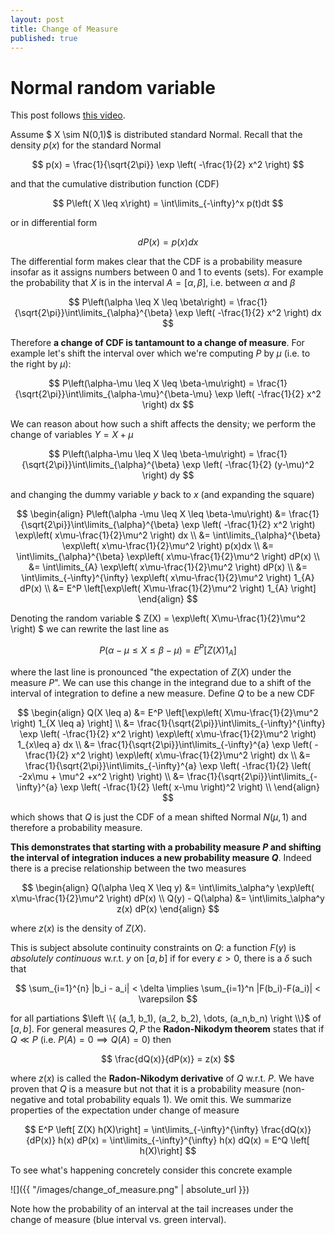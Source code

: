 ```yaml
---
layout: post
title: Change of Measure
published: true
---
```


# Normal random variable 

This post follows [this video](https://www.youtube.com/watch?v=omrnRshzHhw).

Assume $ X \sim N(0,1)$ is distributed standard Normal. 
Recall that the density $p(x)$ for the standard Normal

$$
	p(x) = \frac{1}{\sqrt{2\pi}} \exp \left( -\frac{1}{2} x^2 \right)
$$

and that the cumulative distribution function (CDF) 

$$
	P\left( X \leq x\right) = \int\limits_{-\infty}^x p(t)dt
$$

or in differential form

$$
	dP(x) = p(x) dx
$$

The differential form makes clear that the CDF is a probability measure insofar as it assigns numbers between 0 and 1 to events (sets).
For example the probability that $X$ is in the interval $A=[\alpha, \beta]$, i.e. between $\alpha$ and $\beta$

$$
	P\left(\alpha \leq X \leq \beta\right) = \frac{1}{\sqrt{2\pi}}\int\limits_{\alpha}^{\beta}  \exp \left( -\frac{1}{2} x^2 \right) dx
$$

Therefore **a change of CDF is tantamount to a change of measure**.
For example let's shift the interval over which we're computing $P$ by $\mu$ (i.e. to the right by $\mu$):

$$
	P\left(\alpha-\mu \leq X \leq \beta-\mu\right) = \frac{1}{\sqrt{2\pi}}\int\limits_{\alpha-\mu}^{\beta-\mu}  \exp \left( -\frac{1}{2} x^2 \right) dx
$$

We can reason about how such a shift affects the density; we perform the change of variables $Y = X + \mu$

$$
	P\left(\alpha-\mu \leq X \leq \beta-\mu\right)  = \frac{1}{\sqrt{2\pi}}\int\limits_{\alpha}^{\beta}  \exp \left( -\frac{1}{2} (y-\mu)^2 \right) dy
$$

and changing the dummy variable $y$ back to $x$ (and expanding the square)

$$
\begin{align}
	P\left(\alpha -\mu \leq X \leq \beta-\mu\right) &= \frac{1}{\sqrt{2\pi}}\int\limits_{\alpha}^{\beta}  \exp \left( -\frac{1}{2} x^2 \right) \exp\left( x\mu-\frac{1}{2}\mu^2 \right)  dx \\ 
	&= \int\limits_{\alpha}^{\beta} \exp\left( x\mu-\frac{1}{2}\mu^2 \right)  p(x)dx \\ 
	&= \int\limits_{\alpha}^{\beta} \exp\left( x\mu-\frac{1}{2}\mu^2 \right)  dP(x)  \\
	&= \int\limits_{A} \exp\left( x\mu-\frac{1}{2}\mu^2 \right)  dP(x)  \\
	&= \int\limits_{-\infty}^{\infty} \exp\left( x\mu-\frac{1}{2}\mu^2 \right) 1_{A} dP(x)  \\
	&= E^P \left[\exp\left( X\mu-\frac{1}{2}\mu^2 \right) 1_{A} \right]
\end{align}
$$

Denoting the random variable $ Z(X) = \exp\left( X\mu-\frac{1}{2}\mu^2 \right) $ we can rewrite the last line as 

$$
	P\left(\alpha -\mu \leq X \leq \beta-\mu\right) = E^P \left[Z(X) 1_{A} \right]
$$

where the last line is pronounced "the expectation of $Z(X)$ under the measure $P$".
We can use this change in the integrand due to a shift of the interval of integration to define a new measure. 
Define $Q$ to be a new CDF

$$
\begin{align}
	Q(X \leq a) &= E^P \left[\exp\left( X\mu-\frac{1}{2}\mu^2 \right) 1_{X \leq a} \right] \\
		&= \frac{1}{\sqrt{2\pi}}\int\limits_{-\infty}^{\infty}  \exp \left( -\frac{1}{2} x^2 \right) \exp\left( x\mu-\frac{1}{2}\mu^2 \right) 1_{x\leq a} dx \\ 
		&= \frac{1}{\sqrt{2\pi}}\int\limits_{-\infty}^{a}  \exp \left( -\frac{1}{2} x^2 \right) \exp\left( x\mu-\frac{1}{2}\mu^2 \right) dx \\ 
		&= \frac{1}{\sqrt{2\pi}}\int\limits_{-\infty}^{a}  \exp \left( -\frac{1}{2} \left( -2x\mu + \mu^2 +x^2 \right) \right)  \\ 
		&= \frac{1}{\sqrt{2\pi}}\int\limits_{-\infty}^{a}  \exp \left( -\frac{1}{2} \left( x-\mu \right)^2 \right)  \\ 
\end{align}
$$

which shows that $Q$ is just the CDF of a mean shifted Normal $N(\mu, 1)$ and therefore a probability measure.

**This demonstrates that starting with a probability measure $P$ and shifting the interval of integration induces a new probability measure $Q$**.
Indeed there is a precise relationship between the two measures

$$
\begin{align}
	Q(\alpha \leq X \leq y) &= \int\limits_\alpha^y  \exp\left( x\mu-\frac{1}{2}\mu^2 \right) dP(x) \\
	Q(y) - Q(\alpha) &= \int\limits_\alpha^y  z(x) dP(x)
\end{align}
$$

where $z(x)$ is the density of $Z(X)$.

This is subject absolute continuity constraints on $Q$: a function $F(y)$ is *absolutely continuous* w.r.t. $y$ on $[a,b]$ if for every $\varepsilon > 0$, there is a $\delta$ such that

$$
	\sum_{i=1}^{n} |b_i - a_i| < \delta \implies \sum_{i=1}^n |F(b_i)-F(a_i)| < \varepsilon
$$

for all partiations $\left \\{ (a_1, b_1), (a_2, b_2), \dots, (a_n,b_n) \right \\}$ of $[a,b]$. 
For general measures $Q,P$ the **Radon-Nikodym theorem** states that if $Q \ll P$ (i.e. $P(A) = 0 \implies Q(A) = 0$) then 

$$
	\frac{dQ(x)}{dP(x)} = z(x)
$$

where $z(x)$ is called the **Radon-Nikodym derivative** of $Q$ w.r.t. $P$.
We have proven that $Q$ is a measure but not that it is a probability measure (non-negative and total probability equals 1). 
We omit this.
We summarize properties of the expectation under change of measure

$$
	E^P \left[ Z(X) h(X)\right] = \int\limits_{-\infty}^{\infty} \frac{dQ(x)}{dP(x)} h(x) dP(x) = \int\limits_{-\infty}^{\infty} h(x) dQ(x) = E^Q \left[ h(X)\right]
$$

To see what's happening concretely consider this concrete example

![]({{ "/images/change_of_measure.png" | absolute_url }})

Note how the probability of an interval at the tail increases under the change of measure (blue interval vs. green interval).

